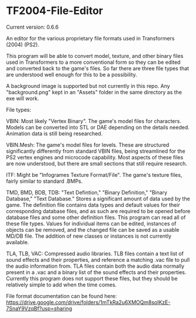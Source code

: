 # TF2004-File-Editor

Current version: 0.6.6

An editor for the various proprietary file formats used in Transformers (2004) (PS2). 

This program will be able to convert model, texture, and other binary files used in Transformers to a more conventional form so they can be edited and converted back to the game's files. So far there are three file types that are understood well enough for this to be a possibility. 

A background image is supported but not currently in this repo. Any "background.png" kept in an "Assets" folder in the same directory as the exe will work.

File types:

VBIN: Most likely "Vertex Binary". The game's model files for characters. Models can be converted into STL or DAE depending on the details needed. Animation data is still being researched.

VBIN.Mesh: The game's model files for levels. These are structured significantly differently from standard VBIN files, being streamlined for the PS2 vertex engines and microcode capability. Most aspects of these files are now understood, but there are small sections that still require research. 

ITF: Might be "Infogrames Texture Format/File". The game's texture files, fairly similar to standard .BMPs. 

TMD, BMD, BDB, TDB: "Text Defintion," "Binary Definition," "Binary Database," "Text Database." Stores a significant amount of data used by the game. The definition file contains data types and default values for their corresponding database files, and as such are required to be opened before database files and some other definition files. This program can read all of these file types. Values for individual items can be edited, instances of objects can be removed, and the changed file can be saved as a usable MD/DB file. The addition of new classes or instances is not currently available. 

TLA, TLB, VAC: Compressed audio libraries. TLB files contain a text list of sound effects and their properties, and reference a matching .vac file to pull the audio information from. TLA files contain both the audio data normally present in a .vac and a binary list of the sound effects and their properties. Currently this program does not support these files, but they should be relatively simple to add when the time comes. 

File format documentation can be found here: https://drive.google.com/drive/folders/1mTkRa2u6XMOQm8soIKzE-7SnaY9VzqBf?usp=sharing

